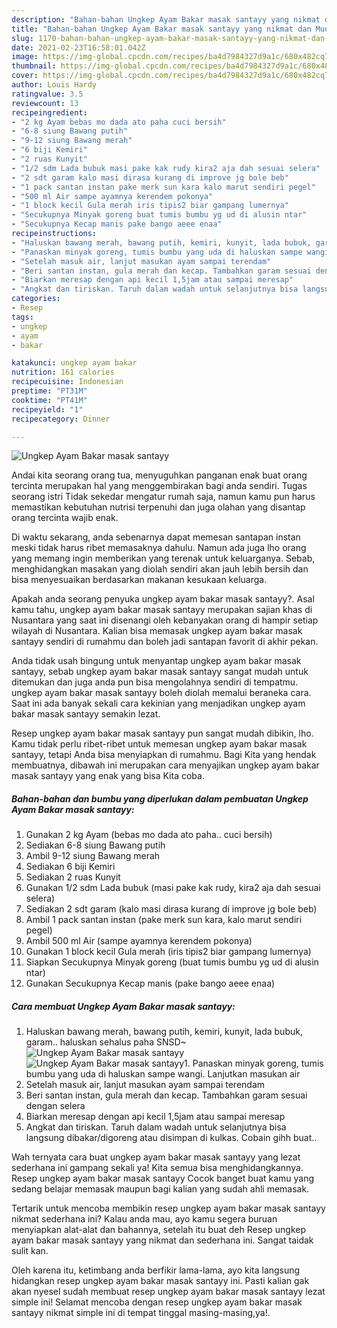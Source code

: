 ```yaml
---
description: "Bahan-bahan Ungkep Ayam Bakar masak santayy yang nikmat dan Mudah Dibuat"
title: "Bahan-bahan Ungkep Ayam Bakar masak santayy yang nikmat dan Mudah Dibuat"
slug: 1170-bahan-bahan-ungkep-ayam-bakar-masak-santayy-yang-nikmat-dan-mudah-dibuat
date: 2021-02-23T16:58:01.042Z
image: https://img-global.cpcdn.com/recipes/ba4d7984327d9a1c/680x482cq70/ungkep-ayam-bakar-masak-santayy-foto-resep-utama.jpg
thumbnail: https://img-global.cpcdn.com/recipes/ba4d7984327d9a1c/680x482cq70/ungkep-ayam-bakar-masak-santayy-foto-resep-utama.jpg
cover: https://img-global.cpcdn.com/recipes/ba4d7984327d9a1c/680x482cq70/ungkep-ayam-bakar-masak-santayy-foto-resep-utama.jpg
author: Louis Hardy
ratingvalue: 3.5
reviewcount: 13
recipeingredient:
- "2 kg Ayam bebas mo dada ato paha cuci bersih"
- "6-8 siung Bawang putih"
- "9-12 siung Bawang merah"
- "6 biji Kemiri"
- "2 ruas Kunyit"
- "1/2 sdm Lada bubuk masi pake kak rudy kira2 aja dah sesuai selera"
- "2 sdt garam kalo masi dirasa kurang di improve jg bole beb"
- "1 pack santan instan pake merk sun kara kalo marut sendiri pegel"
- "500 ml Air sampe ayamnya kerendem pokonya"
- "1 block kecil Gula merah iris tipis2 biar gampang lumernya"
- "Secukupnya Minyak goreng buat tumis bumbu yg ud di alusin ntar"
- "Secukupnya Kecap manis pake bango aeee enaa"
recipeinstructions:
- "Haluskan bawang merah, bawang putih, kemiri, kunyit, lada bubuk, garam.. haluskan sehalus paha SNSD~"
- "Panaskan minyak goreng, tumis bumbu yang uda di haluskan sampe wangi. Lanjutkan masukan air"
- "Setelah masuk air, lanjut masukan ayam sampai terendam"
- "Beri santan instan, gula merah dan kecap. Tambahkan garam sesuai dengan selera"
- "Biarkan meresap dengan api kecil 1,5jam atau sampai meresap"
- "Angkat dan tiriskan. Taruh dalam wadah untuk selanjutnya bisa langsung dibakar/digoreng atau disimpan di kulkas. Cobain gihh buat.."
categories:
- Resep
tags:
- ungkep
- ayam
- bakar

katakunci: ungkep ayam bakar 
nutrition: 161 calories
recipecuisine: Indonesian
preptime: "PT31M"
cooktime: "PT41M"
recipeyield: "1"
recipecategory: Dinner

---
```



![Ungkep Ayam Bakar masak santayy](https://img-global.cpcdn.com/recipes/ba4d7984327d9a1c/680x482cq70/ungkep-ayam-bakar-masak-santayy-foto-resep-utama.jpg)

Andai kita seorang orang tua, menyuguhkan panganan enak buat orang tercinta merupakan hal yang menggembirakan bagi anda sendiri. Tugas seorang istri Tidak sekedar mengatur rumah saja, namun kamu pun harus memastikan kebutuhan nutrisi terpenuhi dan juga olahan yang disantap orang tercinta wajib enak.

Di waktu  sekarang, anda sebenarnya dapat memesan santapan instan meski tidak harus ribet memasaknya dahulu. Namun ada juga lho orang yang memang ingin memberikan yang terenak untuk keluarganya. Sebab, menghidangkan masakan yang diolah sendiri akan jauh lebih bersih dan bisa menyesuaikan berdasarkan makanan kesukaan keluarga. 



Apakah anda seorang penyuka ungkep ayam bakar masak santayy?. Asal kamu tahu, ungkep ayam bakar masak santayy merupakan sajian khas di Nusantara yang saat ini disenangi oleh kebanyakan orang di hampir setiap wilayah di Nusantara. Kalian bisa memasak ungkep ayam bakar masak santayy sendiri di rumahmu dan boleh jadi santapan favorit di akhir pekan.

Anda tidak usah bingung untuk menyantap ungkep ayam bakar masak santayy, sebab ungkep ayam bakar masak santayy sangat mudah untuk ditemukan dan juga anda pun bisa mengolahnya sendiri di tempatmu. ungkep ayam bakar masak santayy boleh diolah memalui beraneka cara. Saat ini ada banyak sekali cara kekinian yang menjadikan ungkep ayam bakar masak santayy semakin lezat.

Resep ungkep ayam bakar masak santayy pun sangat mudah dibikin, lho. Kamu tidak perlu ribet-ribet untuk memesan ungkep ayam bakar masak santayy, tetapi Anda bisa menyiapkan di rumahmu. Bagi Kita yang hendak membuatnya, dibawah ini merupakan cara menyajikan ungkep ayam bakar masak santayy yang enak yang bisa Kita coba.

<!--inarticleads1-->

##### Bahan-bahan dan bumbu yang diperlukan dalam pembuatan Ungkep Ayam Bakar masak santayy:

1. Gunakan 2 kg Ayam (bebas mo dada ato paha.. cuci bersih)
1. Sediakan 6-8 siung Bawang putih
1. Ambil 9-12 siung Bawang merah
1. Sediakan 6 biji Kemiri
1. Sediakan 2 ruas Kunyit
1. Gunakan 1/2 sdm Lada bubuk (masi pake kak rudy, kira2 aja dah sesuai selera)
1. Sediakan 2 sdt garam (kalo masi dirasa kurang di improve jg bole beb)
1. Ambil 1 pack santan instan (pake merk sun kara, kalo marut sendiri pegel)
1. Ambil 500 ml Air (sampe ayamnya kerendem pokonya)
1. Gunakan 1 block kecil Gula merah (iris tipis2 biar gampang lumernya)
1. Siapkan Secukupnya Minyak goreng (buat tumis bumbu yg ud di alusin ntar)
1. Gunakan Secukupnya Kecap manis (pake bango aeee enaa)




<!--inarticleads2-->

##### Cara membuat Ungkep Ayam Bakar masak santayy:

1. Haluskan bawang merah, bawang putih, kemiri, kunyit, lada bubuk, garam.. haluskan sehalus paha SNSD~
<img src="https://img-global.cpcdn.com/steps/c2f7f61d8dd7db57/160x128cq70/ungkep-ayam-bakar-masak-santayy-langkah-memasak-1-foto.jpg" alt="Ungkep Ayam Bakar masak santayy"><img src="https://img-global.cpcdn.com/steps/b888b347718cf87b/160x128cq70/ungkep-ayam-bakar-masak-santayy-langkah-memasak-1-foto.jpg" alt="Ungkep Ayam Bakar masak santayy">1. Panaskan minyak goreng, tumis bumbu yang uda di haluskan sampe wangi. Lanjutkan masukan air
1. Setelah masuk air, lanjut masukan ayam sampai terendam
1. Beri santan instan, gula merah dan kecap. Tambahkan garam sesuai dengan selera
1. Biarkan meresap dengan api kecil 1,5jam atau sampai meresap
1. Angkat dan tiriskan. Taruh dalam wadah untuk selanjutnya bisa langsung dibakar/digoreng atau disimpan di kulkas. Cobain gihh buat..




Wah ternyata cara buat ungkep ayam bakar masak santayy yang lezat sederhana ini gampang sekali ya! Kita semua bisa menghidangkannya. Resep ungkep ayam bakar masak santayy Cocok banget buat kamu yang sedang belajar memasak maupun bagi kalian yang sudah ahli memasak.

Tertarik untuk mencoba membikin resep ungkep ayam bakar masak santayy nikmat sederhana ini? Kalau anda mau, ayo kamu segera buruan menyiapkan alat-alat dan bahannya, setelah itu buat deh Resep ungkep ayam bakar masak santayy yang nikmat dan sederhana ini. Sangat taidak sulit kan. 

Oleh karena itu, ketimbang anda berfikir lama-lama, ayo kita langsung hidangkan resep ungkep ayam bakar masak santayy ini. Pasti kalian gak akan nyesel sudah membuat resep ungkep ayam bakar masak santayy lezat simple ini! Selamat mencoba dengan resep ungkep ayam bakar masak santayy nikmat simple ini di tempat tinggal masing-masing,ya!.

